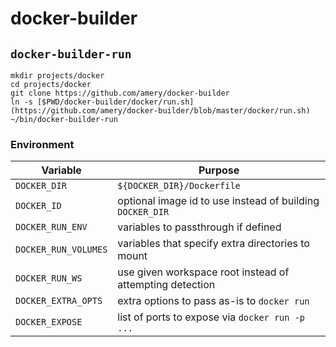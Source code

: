 # docker-builder

## `docker-builder-run`

```
mkdir projects/docker
cd projects/docker
git clone https://github.com/amery/docker-builder
ln -s [$PWD/docker-builder/docker/run.sh](https://github.com/amery/docker-builder/blob/master/docker/run.sh) ~/bin/docker-builder-run
```

### Environment

| Variable             | Purpose
|----------------------|-----------------------------------------------------------
| `DOCKER_DIR`         | `${DOCKER_DIR}/Dockerfile`
| `DOCKER_ID`          | optional image id to use instead of building `DOCKER_DIR`
| `DOCKER_RUN_ENV`     | variables to passthrough if defined
| `DOCKER_RUN_VOLUMES` | variables that specify extra directories to mount
| `DOCKER_RUN_WS`      | use given workspace root instead of attempting detection
| `DOCKER_EXTRA_OPTS`  | extra options to pass as-is to `docker run`
| `DOCKER_EXPOSE`      | list of ports to expose via `docker run -p ...`
